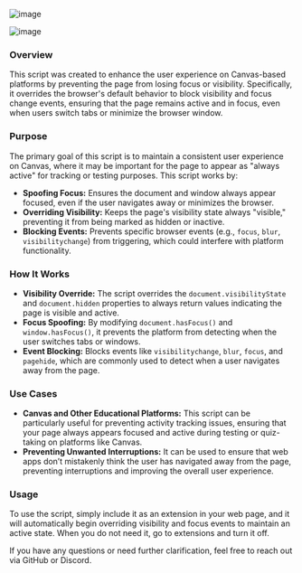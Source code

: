 ![image](https://github.com/user-attachments/assets/45b5bac3-b2c3-48fe-8e0d-8f81715740e6)


![image](https://github.com/user-attachments/assets/7e97c1a2-30c8-4e57-992b-e110c1bc32fc)


### Overview

This script was created to enhance the user experience on Canvas-based platforms by preventing the page from losing focus or visibility. Specifically, it overrides the browser's default behavior to block visibility and focus change events, ensuring that the page remains active and in focus, even when users switch tabs or minimize the browser window.

### Purpose

The primary goal of this script is to maintain a consistent user experience on  Canvas, where it may be important for the page to appear as "always active" for tracking or testing purposes. This script works by:
- **Spoofing Focus:** Ensures the document and window always appear focused, even if the user navigates away or minimizes the browser.
- **Overriding Visibility:** Keeps the page's visibility state always "visible," preventing it from being marked as hidden or inactive.
- **Blocking Events:** Prevents specific browser events (e.g., `focus`, `blur`, `visibilitychange`) from triggering, which could interfere with platform functionality.

### How It Works

- **Visibility Override:** The script overrides the `document.visibilityState` and `document.hidden` properties to always return values indicating the page is visible and active.
- **Focus Spoofing:** By modifying `document.hasFocus()` and `window.hasFocus()`, it prevents the platform from detecting when the user switches tabs or windows.
- **Event Blocking:** Blocks events like `visibilitychange`, `blur`, `focus`, and `pagehide`, which are commonly used to detect when a user navigates away from the page.

### Use Cases

- **Canvas and Other Educational Platforms:** This script can be particularly useful for preventing activity tracking issues, ensuring that your page always appears focused and active during testing or quiz-taking on platforms like Canvas.
- **Preventing Unwanted Interruptions:** It can be used to ensure that web apps don’t mistakenly think the user has navigated away from the page, preventing interruptions and improving the overall user experience.

### Usage

To use the script, simply include it as an extension in your web page, and it will automatically begin overriding visibility and focus events to maintain an active state. When you do not need it, go to extensions and turn it off.

If you have any questions or need further clarification, feel free to reach out via GitHub or Discord.

